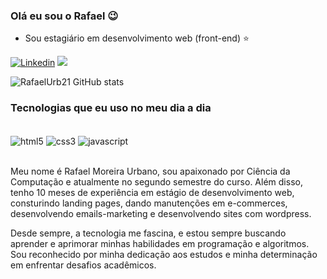 ### Olá eu sou o Rafael 😉

- Sou estagiário em desenvolvimento web (front-end) ⭐


[![Linkedin](https://img.shields.io/badge/LinkedIn-0077B5?style=for-the-badge&logo=linkedin&logoColor=white)](https://www.linkedin.com/in/rafael-urbano-963238264/)
<a href = "mailto:urafael37@gmail.com"><img loading="lazy" src="https://img.shields.io/badge/Gmail-D14836?style=for-the-badge&logo=gmail&logoColor=white" target="_blank"></a>

![RafaelUrb21 GitHub stats](https://github-readme-stats.vercel.app/api?username=rafaelurb21&show_icons=true&bg_color=00000000)

### Tecnologias que eu uso no meu dia a dia

<div style="display: inline-block"><br/>
  <img align="center" src="https://img.shields.io/badge/HTML5-E34F26?style=for-the-badge&logo=html5&logoColor=white" alt="html5">
  <img align="center" src="https://img.shields.io/badge/CSS3-1572B6?style=for-the-badge&logo=css3&logoColor=white" alt="css3">
  <img align="center" src="https://img.shields.io/badge/JavaScript-323330?style=for-the-badge&logo=javascript&logoColor=F7DF1E" alt="javascript">
</div><br><br>

 Meu nome é Rafael Moreira Urbano, sou apaixonado por Ciência da Computação e atualmente no segundo semestre do curso. Além disso, tenho 10 meses de experiência em estágio de desenvolvimento web, consturindo landing pages, dando manutenções em e-commerces, desenvolvendo emails-marketing e desenvolvendo sites com wordpress.

Desde sempre, a tecnologia me fascina, e estou sempre buscando aprender e aprimorar minhas habilidades em programação e algoritmos. Sou reconhecido por minha dedicação aos estudos e minha determinação em enfrentar desafios acadêmicos.


